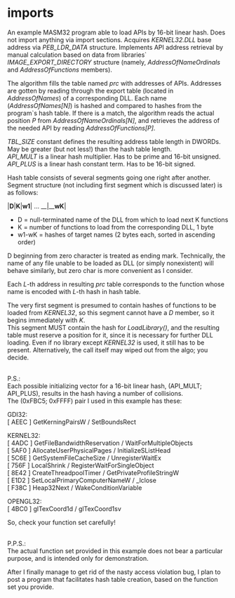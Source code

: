 imports
=======

An example MASM32 program able to load APIs by 16-bit linear hash. Does not import anything via import sections. Acquires <i>KERNEL32.DLL</i> base address via <i>PEB_LDR_DATA</i> structure.
Implements API address retrieval by manual calculation based on data from libraries` <i>IMAGE_EXPORT_DIRECTORY</i> structure (namely, <i>AddressOfNameOrdinals</i> and <i>AddressOfFunctions</i> members).

The algorithm fills the table named <i>prc</i> with addresses of APIs. Addresses are gotten by reading through the export table (located in <i>AddressOfNames</i>) of a corresponding DLL. Each name (<i>AddressOfNames[N]</i>) is hashed and compared to hashes from the program`s hash table. If there is a match, the algorithm reads the actual position <i>P</i> from <i>AddressOfNameOrdinals[N]</i>, and retrieves the address of the needed API by reading <i>AddressOfFunctions[P]</i>.

<i>TBL_SIZE</i> constant defines the resulting address table length in DWORDs. May be greater (but not less!) than the hash table length.<br>
<i>API_MULT</i> is a linear hash multiplier. Has to be prime and 16-bit unsigned.<br>
<i>API_PLUS</i> is a linear hash constant term. Has to be 16-bit signed.

Hash table consists of several segments going one right after another.<br>
Segment structure (not including first segment which is discussed later) is as follows:

|____D____|__K__|__w1__|  …  __|____wK__|

 - D = null-terminated name of the DLL from which to load next K functions
 - K = number of functions to load from the corresponding DLL, 1 byte
 - w1-wK = hashes of target names (2 bytes each, sorted in ascending order)

D beginning from zero character is treated as ending mark. Technically, the name of any file unable to be loaded as DLL (or simply nonexistent) will behave similarly, but zero char is more convenient as I consider.

Each <i>L</i>-th address in resulting <i>prc</i> table corresponds to the function whose name is encoded with <i>L</i>-th hash in hash table.

The very first segment is presumed to contain hashes of functions to be loaded from <i>KERNEL32</i>, so this segment cannot have a <i>D</i> member, so it begins immediately with <i>K</i>.<br>
This segment MUST contain the hash for <i>LoadLibrary()</i>, and the resulting table must reserve a position for it, since it is necessary for further DLL loading. Even if no library except <i>KERNEL32</i> is used, it still has to be present. Alternatively, the call itself may wiped out from the algo; you decide.

<br>P.S.:<br>
Each possible initializing vector for a 16-bit linear hash, (API_MULT; API_PLUS), results in the hash having a number of collisions.<br>
The (0xFBC5; 0xFFFF) pair I used in this example has these:

GDI32:<br>
[ AEEC ]  GetKerningPairsW / SetBoundsRect

KERNEL32:<br>
[ 4ADC ]  GetFileBandwidthReservation / WaitForMultipleObjects<br>
[ 5AF0 ]  AllocateUserPhysicalPages / InitializeSListHead<br>
[ 5C6E ]  GetSystemFileCacheSize / UnregisterWaitEx<br>
[ 756F ]  LocalShrink / RegisterWaitForSingleObject<br>
[ 8E42 ]  CreateThreadpoolTimer / GetPrivateProfileStringW<br>
[ E1D2 ]  SetLocalPrimaryComputerNameW / _lclose<br>
[ F38C ]  Heap32Next / WakeConditionVariable<br>

OPENGL32:<br>
[ 4BC0 ]  glTexCoord1d / glTexCoord1sv

So, check your function set carefully!

<br>P.P.S.:<br>
The actual function set provided in this example does not bear a particular purpose, and is intended only for demonstration.

After I finally manage to get rid of the nasty access violation bug, I plan to post a program that facilitates hash table creation, based on the function set you provide.